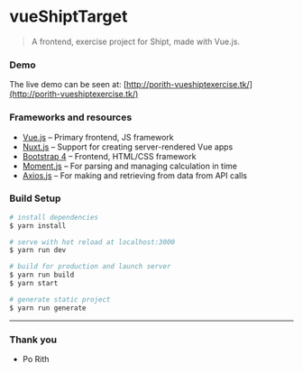 
# vueShiptTarget

> A frontend, exercise project for Shipt, made with Vue.js. 

### Demo

The live demo can be seen at: [http://porith-vueshiptexercise.tk/](http://porith-vueshiptexercise.tk/)

### Frameworks and resources

* [Vue.js](https://vuejs.org/) 
 – Primary frontend, JS framework
* [Nuxt.js](https://nuxtjs.org/)  – Support for creating server-rendered Vue apps
* [Bootstrap 4](https://getbootstrap.com/)  – Frontend, HTML/CSS framework
* [Moment.js](https://momentjs.com/) 
 – For parsing and managing calculation in time
* [Axios.js](https://www.npmjs.com/package/axios) – For making and retrieving from data from API calls

### Build Setup

``` bash
# install dependencies
$ yarn install

# serve with hot reload at localhost:3000
$ yarn run dev

# build for production and launch server
$ yarn run build
$ yarn start

# generate static project
$ yarn run generate
```

----
### Thank you
* Po Rith

